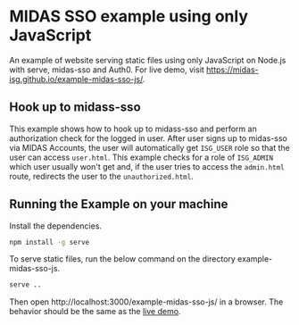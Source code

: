 # MIDAS SSO example using only JavaScript 

An example of website serving static files using only JavaScript on Node.js with serve, midas-sso and Auth0. 
For live demo, visit https://midas-isg.github.io/example-midas-sso-js/.

## Hook up to midass-sso

This example shows how to hook up to midass-sso and perform an authorization check for the logged in user. 
After user signs up to midas-sso via MIDAS Accounts, the user will automatically get `ISG_USER` role so that the user can access `user.html`. This example checks for a role of `ISG_ADMIN` which user usually won't get and, if the user tries to access the `admin.html` route, redirects the user to the `unauthorized.html`.

## Running the Example on your machine

Install the dependencies.

```bash
npm install -g serve
```

To serve static files, run the below command on the directory example-midas-sso-js.
```bash
serve ..
```

Then open http://localhost:3000/example-midas-sso-js/ in a browser. The behavior should be the same as the [live demo](https://midas-isg.github.io/example-midas-sso-js/).

